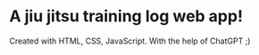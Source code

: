 # A jiu jitsu training log web app!

Created with HTML, CSS, JavaScript. With the help of ChatGPT ;)
